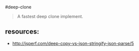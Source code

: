 #deep-clone
> A fastest  deep clone implement.

## resources:
+ http://jsperf.com/deep-copy-vs-json-stringify-json-parse/5
